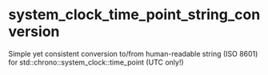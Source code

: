 # system_clock_time_point_string_conversion
Simple yet consistent conversion to/from human-readable string (ISO 8601) for std::chrono::system_clock::time_point (UTC only!)
